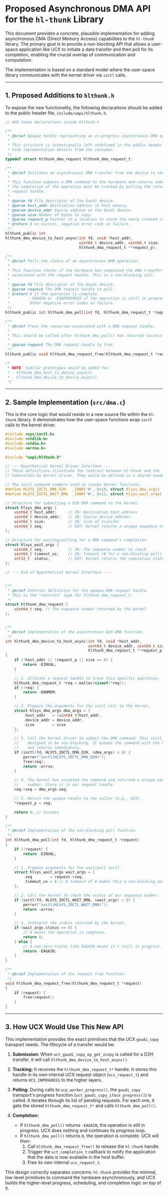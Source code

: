 # Proposed Asynchronous DMA API for the `hl-thunk` Library

This document provides a concrete, plausible implementation for adding asynchronous DMA (Direct Memory Access) capabilities to the `hl-thunk` library. The primary goal is to provide a non-blocking API that allows a user-space application like UCX to initiate a data transfer and then poll for its completion, enabling the crucial overlap of communication and computation.

The implementation is based on a standard model where the user-space library communicates with the kernel driver via `ioctl` calls.

---

## 1. Proposed Additions to `hlthunk.h`

To expose the new functionality, the following declarations should be added to the public header file, `include/uapi/hlthunk.h`.

```c
// Add these declarations inside hlthunk.h

/**
 * @brief Opaque handle representing an in-progress asynchronous DMA operation.
 *
 * This structure is intentionally left undefined in the public header to
 * hide implementation details from the consumer.
 */
typedef struct hlthunk_dma_request hlthunk_dma_request_t;

/**
 * @brief Initiates an asynchronous DMA transfer from the device to the host.
 *
 * This function submits a DMA command to the hardware and returns immediately.
 * The completion of the operation must be tracked by polling the returned
 * request handle.
 *
 * @param fd File descriptor of the Gaudi device.
 * @param host_addr Destination address in host memory.
 * @param device_addr Source address on the Gaudi device.
 * @param size Number of bytes to copy.
 * @param request_p Pointer to a location to store the newly created request handle.
 * @return 0 on success, negative error code on failure.
 */
hlthunk_public int
hlthunk_dma_device_to_host_async(int fd, void *host_addr,
                                 uint64_t device_addr, uint64_t size,
                                 hlthunk_dma_request_t **request_p);

/**
 * @brief Polls the status of an asynchronous DMA operation.
 *
 * This function checks if the hardware has completed the DMA transfer
 * associated with the request handle. This is a non-blocking call.
 *
 * @param fd File descriptor of the Gaudi device.
 * @param request The DMA request handle to poll.
 * @return 0 if the operation is complete.
 *         -EAGAIN or -EINPROGRESS if the operation is still in progress.
 *         Other negative error codes on failure.
 */
hlthunk_public int hlthunk_dma_poll(int fd, hlthunk_dma_request_t *request);

/**
 * @brief Frees the resources associated with a DMA request handle.
 *
 * This should be called after hlthunk_dma_poll() has returned success (0).
 *
 * @param request The DMA request handle to free.
 */
hlthunk_public void hlthunk_dma_request_free(hlthunk_dma_request_t *request);

/*
 * NOTE: Similar prototypes would be added for:
 * - hlthunk_dma_host_to_device_async()
 * - hlthunk_dma_device_to_device_async()
 */
```

---

## 2. Sample Implementation (`src/dma.c`)

This is the core logic that would reside in a new source file within the `hl-thunk` library. It demonstrates how the user-space functions wrap `ioctl` calls to the kernel driver.

```c
#include <sys/ioctl.h>
#include <stdlib.h>
#include <stdio.h>
#include <errno.h>

#include "uapi/hlthunk.h"

// --- Hypothetical Kernel Driver Interface ---
// These definitions illustrate the contract between hl-thunk and the
// habanalabs.ko kernel driver. They would be defined in a shared header.

// The ioctl command numbers used to invoke kernel functions.
#define HLSYS_IOCTL_DMA_D2H   _IOWR('H', 0x10, struct hlsys_dma_args)
#define HLSYS_IOCTL_WAIT_DMA  _IOWR('H', 0x11, struct hlsys_wait_args)

// Structure for submitting a D2H DMA command to the kernel.
struct hlsys_dma_args {
    uint64_t host_addr;     // IN: Destination host address
    uint64_t device_addr;   // IN: Source device address
    uint64_t size;          // IN: Size of transfer
    uint64_t seq;           // OUT: Kernel returns a unique sequence number for this job
};

// Structure for waiting/polling for a DMA command's completion.
struct hlsys_wait_args {
    uint64_t seq;           // IN: The sequence number to check
    uint64_t timeout_us;    // IN: Timeout (0 for a non-blocking poll)
    int32_t  status;        // OUT: Kernel returns the completion status
};

// --- End of Hypothetical Kernel Interface ---


/**
 * @brief Internal definition for the opaque DMA request handle.
 * This is the "concrete" type for hlthunk_dma_request_t.
 */
struct hlthunk_dma_request {
    uint64_t seq; // The sequence number returned by the kernel
};


/**
 * @brief Implementation of the asynchronous D2H DMA function.
 */
int hlthunk_dma_device_to_host_async(int fd, void *host_addr,
                                     uint64_t device_addr, uint64_t size,
                                     hlthunk_dma_request_t **request_p)
{
    if (!host_addr || !request_p || size == 0) {
        return -EINVAL;
    }

    // 1. Allocate a request handle to track this specific operation.
    hlthunk_dma_request_t *req = malloc(sizeof(*req));
    if (!req) {
        return -ENOMEM;
    }

    // 2. Prepare the arguments for the ioctl call to the kernel.
    struct hlsys_dma_args dma_args = {
        .host_addr   = (uint64_t)host_addr,
        .device_addr = device_addr,
        .size        = size
    };

    // 3. Call the kernel driver to submit the DMA command. This ioctl is
    //    designed to be non-blocking. It queues the command with the hardware
    //    and returns immediately.
    if (ioctl(fd, HLSYS_IOCTL_DMA_D2H, &dma_args) < 0) {
        perror("ioctl(HLSYS_IOCTL_DMA_D2H)");
        free(req);
        return -errno;
    }

    // 4. The kernel has accepted the command and returned a unique sequence
    //    number. Store it in our request handle.
    req->seq = dma_args.seq;

    // 5. Return the opaque handle to the caller (e.g., UCX).
    *request_p = req;

    return 0; // Success
}

/**
 * @brief Implementation of the non-blocking poll function.
 */
int hlthunk_dma_poll(int fd, hlthunk_dma_request_t *request)
{
    if (!request) {
        return -EINVAL;
    }

    // 1. Prepare arguments for the wait/poll ioctl.
    struct hlsys_wait_args wait_args = {
        .seq        = request->seq,
        .timeout_us = 0 // A timeout of 0 makes this a non-blocking poll.
    };

    // 2. Call the kernel to check the status of our sequence number.
    if (ioctl(fd, HLSYS_IOCTL_WAIT_DMA, &wait_args) < 0) {
        perror("ioctl(HLSYS_IOCTL_WAIT_DMA)");
        return -errno;
    }

    // 3. Interpret the status returned by the kernel.
    if (wait_args.status == 0) {
        // 0 means the operation is complete.
        return 0;
    } else {
        // A non-zero status like EAGAIN means it's still in progress.
        return -EAGAIN;
    }
}

/**
 * @brief Implementation of the request free function.
 */
void hlthunk_dma_request_free(hlthunk_dma_request_t *request)
{
    if (request) {
        free(request);
    }
}
```

---

## 3. How UCX Would Use This New API

This implementation provides the exact primitives that the UCX `gaudi_copy` transport needs. The lifecycle of a transfer would be:

1.  **Submission:** When `uct_gaudi_copy_ep_get_zcopy` is called for a D2H transfer, it will call `hlthunk_dma_device_to_host_async()`.

2.  **Tracking:** It receives the `hlthunk_dma_request_t*` handle. It stores this handle in its own internal UCX request object (`ucs_request_t`) and returns `UCS_INPROGRESS` to the higher layers.

3.  **Polling:** During calls to `ucp_worker_progress()`, the `gaudi_copy` transport's progress function (`uct_gaudi_copy_iface_progress()`) is called. It iterates through its list of pending requests. For each one, it gets the stored `hlthunk_dma_request_t*` and calls `hlthunk_dma_poll()`.

4.  **Completion:**
    - If `hlthunk_dma_poll()` returns `-EAGAIN`, the operation is still in progress. UCX does nothing and continues its progress loop.
    - If `hlthunk_dma_poll()` returns `0`, the operation is complete. UCX will then:
        1.  Call `hlthunk_dma_request_free()` to release the `hl-thunk` handle.
        2.  Trigger the `uct_completion_t` callback to notify the application that the data is now available in the host buffer.
        3.  Free its own internal `ucs_request_t`.

This design correctly separates concerns: `hl-thunk` provides the minimal, low-level primitives to command the hardware asynchronously, and UCX builds the higher-level progress, scheduling, and completion logic on top of it.

